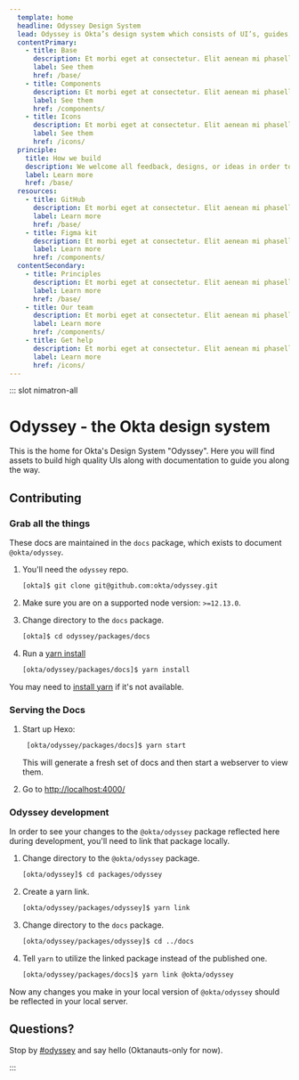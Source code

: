 ```yaml
---
  template: home
  headline: Odyssey Design System
  lead: Odyssey is Okta’s design system which consists of UI’s, guides, and resources to build products.
  contentPrimary:
    - title: Base
      description: Et morbi eget at consectetur. Elit aenean mi phasellus. Et iusto odio atque dignissimos ducimus qui blanditiis praesentium voluptatum deleniti animi.
      label: See them
      href: /base/
    - title: Components
      description: Et morbi eget at consectetur. Elit aenean mi phasellus. Et iusto odio atque dignissimos ducimus qui blanditiis praesentium voluptatum deleniti animi.
      label: See them
      href: /components/
    - title: Icons
      description: Et morbi eget at consectetur. Elit aenean mi phasellus. Et iusto odio atque dignissimos ducimus qui blanditiis praesentium voluptatum deleniti animi.
      label: See them
      href: /icons/
  principle: 
    title: How we build
    description: We welcome all feedback, designs, or ideas in order to produce the best possible experience for our users. If you’re interested in contributing, check out our contributing guidelines to get started.
    label: Learn more
    href: /base/
  resources:
    - title: GitHub
      description: Et morbi eget at consectetur. Elit aenean mi phasellus. Et iusto odio atque dignissimos ducimus qui blanditiis praesentium voluptatum deleniti animi.
      label: Learn more
      href: /base/
    - title: Figma kit
      description: Et morbi eget at consectetur. Elit aenean mi phasellus. Et iusto odio atque dignissimos ducimus qui blanditiis praesentium voluptatum deleniti animi.
      label: Learn more
      href: /components/
  contentSecondary:
    - title: Principles
      description: Et morbi eget at consectetur. Elit aenean mi phasellus. Et iusto odio atque dignissimos ducimus qui blanditiis praesentium voluptatum deleniti animi.
      label: Learn more
      href: /base/
    - title: Our team
      description: Et morbi eget at consectetur. Elit aenean mi phasellus. Et iusto odio atque dignissimos ducimus qui blanditiis praesentium voluptatum deleniti animi.
      label: Learn more
      href: /components/
    - title: Get help
      description: Et morbi eget at consectetur. Elit aenean mi phasellus. Et iusto odio atque dignissimos ducimus qui blanditiis praesentium voluptatum deleniti animi.
      label: Learn more
      href: /icons/
---
```


::: slot nimatron-all

# Odyssey - the Okta design system

This is the home for Okta's Design System "Odyssey". Here you will find assets to build high quality UIs along with documentation to guide you along the way.

## Contributing

### Grab all the things

These docs are maintained in the `docs` package, which exists to document `@okta/odyssey`.

1. You'll need the `odyssey` repo.

    ```bash
    [okta]$ git clone git@github.com:okta/odyssey.git
    ```

2. Make sure you are on a supported node version: `>=12.13.0`.

3. Change directory to the `docs` package.

    ```bash
    [okta]$ cd odyssey/packages/docs
    ```

4. Run a [yarn install](https://yarnpkg.com/en/docs/cli/install)

    ```bash
    [okta/odyssey/packages/docs]$ yarn install
    ```

You may need to [install yarn](https://yarnpkg.com/en/docs/install) if it's not available.

### Serving the Docs

1. Start up Hexo:

    ```bash
     [okta/odyssey/packages/docs]$ yarn start
    ```

    This will generate a fresh set of docs and then start a webserver to view them.

2. Go to <http://localhost:4000/>

### Odyssey development

In order to see your changes to the `@okta/odyssey` package reflected here during development, you'll need to link that package locally.

1. Change directory to the `@okta/odyssey` package.

    ```bash
    [okta/odyssey]$ cd packages/odyssey
    ```

2. Create a yarn link.

    ```bash
    [okta/odyssey/packages/odyssey]$ yarn link
    ```

3. Change directory to the `docs` package.

    ```bash
    [okta/odyssey/packages/odyssey]$ cd ../docs
    ```

4. Tell `yarn` to utilize the linked package instead of the published one.

    ```bash
    [okta/odyssey/packages/docs]$ yarn link @okta/odyssey
    ```

Now any changes you make in your local version of `@okta/odyssey` should be reflected in your local server.

## Questions?

Stop by [#odyssey](https://okta.slack.com/messages/C7T2H3KNJ) and say hello (Oktanauts-only for now).

:::
